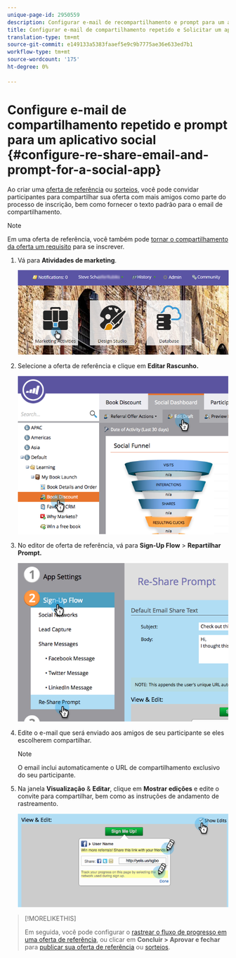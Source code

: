 ```yaml
---
unique-page-id: 2950559
description: Configurar e-mail de recompartilhamento e prompt para um aplicativo social - Documentos do Marketing - Documentação do produto
title: Configurar e-mail de compartilhamento repetido e Solicitar um aplicativo do Social
translation-type: tm+mt
source-git-commit: e149133a5383faaef5e9c9b7775ae36e633ed7b1
workflow-type: tm+mt
source-wordcount: '175'
ht-degree: 0%

---
```



# Configure e-mail de compartilhamento repetido e prompt para um aplicativo social {#configure-re-share-email-and-prompt-for-a-social-app}

Ao criar uma [oferta de referência](../../../../product-docs/demand-generation/social/referral-offers/create-a-referral-offer.md) ou [sorteios](../../../../product-docs/demand-generation/social/sweepstakes/create-sweepstakes.md), você pode convidar participantes para compartilhar sua oferta com mais amigos como parte do processo de inscrição, bem como fornecer o texto padrão para o email de compartilhamento.

>[!NOTE]
>
>Em uma oferta de referência, você também pode [tornar o compartilhamento da oferta um requisito](../../../../product-docs/demand-generation/social/social-functions/set-social-share-requirement.md) para se inscrever.

1. Vá para **Atividades de marketing**.

   ![](assets/login-marketing-activities-3.png)

1. Selecione a oferta de referência e clique em **Editar Rascunho.**

   ![](assets/image2014-9-22-11-3a6-3a56.png)

1. No editor de oferta de referência, vá para **Sign-Up Flow** > **Repartilhar Prompt.**

   ![](assets/image2014-9-22-11-3a7-3a9.png)

1. Edite o e-mail que será enviado aos amigos de seu participante se eles escolherem compartilhar.

   >[!NOTE]
   >
   >O email inclui automaticamente o URL de compartilhamento exclusivo do seu participante.

1. Na janela **Visualização** &amp; **Editar**, clique em **Mostrar edições** e edite o convite para compartilhar, bem como as instruções de andamento de rastreamento.

   ![](assets/image2014-9-22-11-3a7-3a49.png)

>[!MORELIKETHIS]
>
>Em seguida, você pode configurar o [rastrear o fluxo de progresso em uma oferta de referência](configure-track-progress-flow-for-a-referral-offer.md), ou clicar em **Concluir > Aprovar e fechar** para [publicar sua oferta de referência](../../../../product-docs/demand-generation/social/referral-offers/publish-a-referral-offer.md) ou [sorteios](../../../../product-docs/demand-generation/social/sweepstakes/create-sweepstakes.md).

